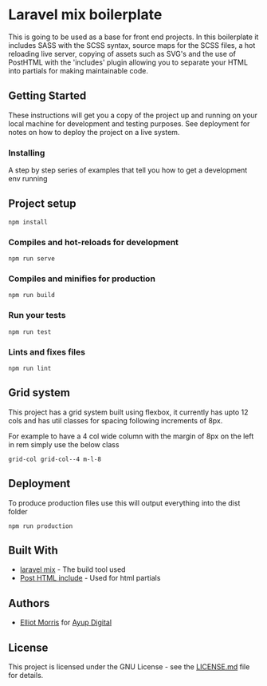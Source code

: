 # Laravel mix boilerplate

This is going to be used as a base for front end projects. In this boilerplate it includes SASS with the SCSS syntax, source maps for the SCSS files, a hot reloading live server, copying of assets such as SVG's and the use of PostHTML with the 'includes' plugin allowing you to separate your HTML into partials for making maintainable code.

## Getting Started

These instructions will get you a copy of the project up and running on your local machine for development and testing purposes. See deployment for notes on how to deploy the project on a live system.

### Installing

A step by step series of examples that tell you how to get a development env running

## Project setup

```
npm install
```

### Compiles and hot-reloads for development

```
npm run serve
```

### Compiles and minifies for production

```
npm run build
```

### Run your tests

```
npm run test
```

### Lints and fixes files

```
npm run lint
```

## Grid system

This project has a grid system built using flexbox, it currently has upto 12 cols and has util classes for spacing following increments of 8px.

For example to have a 4 col wide column with the margin of 8px on the left in rem simply use the below class

```
grid-col grid-col--4 m-l-8
```

## Deployment

To produce production files use this will output everything into the dist folder

```
npm run production
```

## Built With

- [laravel mix](https://github.com/JeffreyWay/laravel-mix) - The build tool used
- [Post HTML include](https://github.com/posthtml/posthtml-include) - Used for html partials

## Authors

- [Elliot Morris](https://github.com/elliotrpmorris/) for [Ayup Digital](https://ayup.agency/)

## License

This project is licensed under the GNU License - see the [LICENSE.md](LICENSE.md) file for details.
